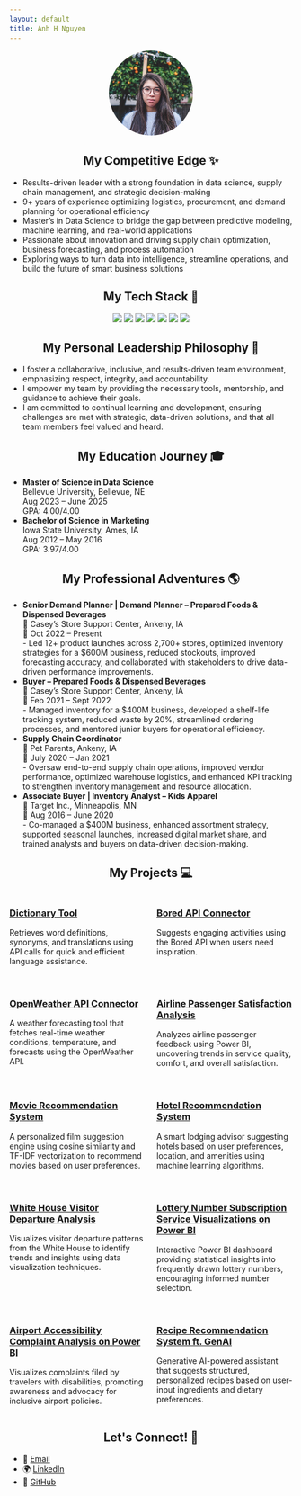 ```yaml
---
layout: default
title: Anh H Nguyen
---
```


<div style="text-align: center;"><img src="/assets/Anh2.png" alt="My profile picture" style="width: 150px; border-radius: 50%;"></div>

<div style="text-align: center;">
  <h2>My Competitive  Edge ✨</h2>
</div>

<ul>
  <li>Results-driven leader with a strong foundation in data science, supply chain management, and strategic decision-making</li>
  <li>9+ years of experience optimizing logistics, procurement, and demand planning for operational efficiency</li>
  <li>Master’s in Data Science to bridge the gap between predictive modeling, machine learning, and real-world applications</li>
  <li>Passionate about innovation and driving supply chain optimization, business forecasting, and process automation</li>
  <li>Exploring ways to turn data into intelligence, streamline operations, and build the future of smart business solutions</li>
</ul>

<div style="text-align: center;">
  <h2>My Tech Stack 🥞</h2>
</div>

<div style="text-align: center;">
  <p>
    <img src="https://img.shields.io/badge/python-3670A0?style=for-the-badge&logo=python&logoColor=ffdd54">
    <img src="https://img.shields.io/badge/r-%23276DC3.svg?style=for-the-badge&logo=r&logoColor=white">
    <img src="https://img.shields.io/badge/chatGPT-74aa9c?style=for-the-badge&logo=openai&logoColor=white">
    <img src="https://img.shields.io/badge/power_bi-F2C811?style=for-the-badge&logo=powerbi&logoColor=black">
    <img src="https://img.shields.io/badge/Microsoft_Excel-217346?style=for-the-badge&logo=microsoft-excel&logoColor=white">
    <img src="https://img.shields.io/badge/Microsoft_PowerPoint-B7472A?style=for-the-badge&logo=microsoft-powerpoint&logoColor=white">
    <img src="https://img.shields.io/badge/Microsoft_Word-2B579A?style=for-the-badge&logo=microsoft-word&logoColor=white">
  </p>
</div>

<div style="text-align: center;">
  <h2>My Personal Leadership Philosophy 💭</h2>
</div>

<ul>
  <li>I foster a collaborative, inclusive, and results-driven team environment, emphasizing respect, integrity, and accountability.</li>
  <li>I empower my team by providing the necessary tools, mentorship, and guidance to achieve their goals.</li>
  <li>I am committed to continual learning and development, ensuring challenges are met with strategic, data-driven solutions, and that all team members feel valued and heard.</li>
</ul>

<div style="text-align: center;">
  <h2>My Education Journey 🎓</h2>
</div>

<ul>
  <li>
    <strong>Master of Science in Data Science</strong><br>
    Bellevue University, Bellevue, NE<br>
    Aug 2023 – June 2025<br>
    GPA: 4.00/4.00
  </li>
  <li>
    <strong>Bachelor of Science in Marketing</strong><br>
    Iowa State University, Ames, IA<br>
    Aug 2012 – May 2016<br>
    GPA: 3.97/4.00
  </li>
</ul>

<div style="text-align: center;">
  <h2>My Professional Adventures 🌎</h2>
</div>

<ul>
  <li>
    <strong>Senior Demand Planner | Demand Planner – Prepared Foods & Dispensed Beverages</strong><br>
    📍 Casey’s Store Support Center, Ankeny, IA<br>
    📆 Oct 2022 – Present<br>
    - Led 12+ product launches across 2,700+ stores, optimized inventory strategies for a $600M business, reduced stockouts, improved forecasting accuracy, and collaborated with stakeholders to drive data-driven performance improvements.
  </li>

  <li>
    <strong>Buyer – Prepared Foods & Dispensed Beverages</strong><br>
    📍 Casey’s Store Support Center, Ankeny, IA<br>
    📆 Feb 2021 – Sept 2022<br>
    - Managed inventory for a $400M business, developed a shelf-life tracking system, reduced waste by 20%, streamlined ordering processes, and mentored junior buyers for operational efficiency.
  </li>

  <li>
    <strong>Supply Chain Coordinator</strong><br>
    📍 Pet Parents, Ankeny, IA<br>
    📆 July 2020 – Jan 2021<br>
    - Oversaw end-to-end supply chain operations, improved vendor performance, optimized warehouse logistics, and enhanced KPI tracking to strengthen inventory management and resource allocation.
  </li>

  <li>
    <strong>Associate Buyer | Inventory Analyst – Kids Apparel</strong><br>
    📍 Target Inc., Minneapolis, MN<br>
    📆 Aug 2016 – June 2020<br>
    - Co-managed a $400M business, enhanced assortment strategy, supported seasonal launches, increased digital market share, and trained analysts and buyers on data-driven decision-making.
  </li>
</ul>

<div style="text-align: center;">
  <h2>My Projects 💻</h2>
</div>

<div style="display: grid; grid-template-columns: repeat(2, 1fr); gap: 20px;">
  
  <div>
    <h3><a href="https://github.com/anh-h-nguyen/dictionary">Dictionary Tool</a></h3>
    <p>Retrieves word definitions, synonyms, and translations using API calls for quick and efficient language assistance.</p>
  </div>
  
  <div>
    <h3><a href="https://github.com/anh-h-nguyen/bored-api.git">Bored API Connector</a></h3>
    <p>Suggests engaging activities using the Bored API when users need inspiration.</p>
  </div>
  
  <div>
    <h3><a href="https://github.com/anh-h-nguyen/open-weather-api.git">OpenWeather API Connector</a></h3>
    <p>A weather forecasting tool that fetches real-time weather conditions, temperature, and forecasts using the OpenWeather API.</p>
  </div>
  
  <div>
    <h3><a href="https://github.com/anh-h-nguyen/airline-passenger-satisfaction-analysis">Airline Passenger Satisfaction Analysis</a></h3>
    <p>Analyzes airline passenger feedback using Power BI, uncovering trends in service quality, comfort, and overall satisfaction.</p>
  </div>
  
  <div>
    <h3><a href="https://github.com/anh-h-nguyen/movie_recommendation_system">Movie Recommendation System</a></h3>
    <p>A personalized film suggestion engine using cosine similarity and TF-IDF vectorization to recommend movies based on user preferences.</p>
  </div>
  
  <div>
    <h3><a href="https://github.com/anh-h-nguyen/hotel-recommendation-system">Hotel Recommendation System</a></h3>
    <p>A smart lodging advisor suggesting hotels based on user preferences, location, and amenities using machine learning algorithms.</p>
  </div>
  
  <div>
    <h3><a href="https://github.com/anh-h-nguyen/white-house-visitor-logs.git">White House Visitor Departure Analysis</a></h3>
    <p>Visualizes visitor departure patterns from the White House to identify trends and insights using data visualization techniques.</p>
  </div>
  
  <div>
    <h3><a href="https://github.com/anh-h-nguyen/lottery_number_subscription_service.git">Lottery Number Subscription Service Visualizations on Power BI</a></h3>
    <p>Interactive Power BI dashboard providing statistical insights into frequently drawn lottery numbers, encouraging informed number selection.</p>
  </div>
  
  <div>
    <h3><a href="https://github.com/anh-h-nguyen/airport_accessibility_complaint_analysis.git">Airport Accessibility Complaint Analysis on Power BI</a></h3>
    <p>Visualizes complaints filed by travelers with disabilities, promoting awareness and advocacy for inclusive airport policies.</p>
  </div>
  
  <div>
    <h3><a href="https://github.com/anh-h-nguyen/recipe_recommendation_system_ft_genai.git">Recipe Recommendation System ft. GenAI</a></h3>
    <p>Generative AI-powered assistant that suggests structured, personalized recipes based on user-input ingredients and dietary preferences.</p>
  </div>
  
</div>

<div style="text-align: center;">
  <h2>Let's Connect! 🤝</h2>
</div>

<ul>
  <li>📧 <a href="mailto:anhnguyen824@gmail.com">Email</a></li>
  <li>🌍 <a href="https://linkedin.com/in/anhnguyen824">LinkedIn</a></li>
  <li>🐙 <a href="https://github.com/anh-h-nguyen">GitHub</a></li>
</ul>
